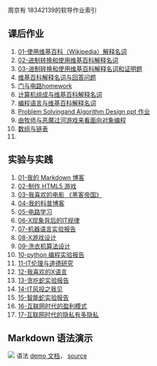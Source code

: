 周京有 
18342139的软导作业索引

## 课后作业

1. [01-使用维基百科（Wikipedia）解释名词](hw01)
2. [02-进制转换和使用维基百科解释名词](hw02)
3. [03-进制转换和使用维基百科解释名词和证明题](hw03)
4. [维基百科解释名词与回答问题](hw04)
5. [门与电路homework](hw05)
6. [计算机组成与维基百科解释名词](hw06)
7. [编程语言与维基百科解释名词](hw07)
8. [Problem Solvingand Algorithm Design ppt 作业](hw08)
9. [由牧师与恶魔过河游戏来看面向对象编程](hw09)
10. [数组与链表](hw10)
11. [](hw11)
## 实验与实践

1. [01-我的 Markdown 博客](lab01)
2. [02-制作 HTML5 游戏](lab02)
3. [03-我喜欢的电影 《黑客帝国》](lab03)
4. [04-我的科普博客](lab04)
5. [05-电路学习](lab05)
6. [06-X现象背后的IT规律](lab06)
7. [07-机器语言实验报告](lab07)
8. [08-X游戏设计](lab08)
9. [09-洗衣机算法设计](lab09)
10. [10-python 编程实验报告](lab10)
11. [11-IT伦理与道德研究](lab11)
12. [12-我喜欢的X语言](lab12)
13. [13-贪吃蛇实验报告](lab13)
14. [14-IT风投之我见](lab14)
15. [15-智能蛇实验报告](lab15)
16. [16-互联网时代的盈利模式](lab16)
17. [17-互联网时代的隐私有多隐私](lab17)


## Markdown 语法演示

![](images/exclamation.png) 语法 [demo 文档](demo)， [source](https://github.com/sysu-swi/homework/blob/gh-pages/demo.md)



